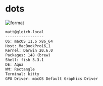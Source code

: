 
# dots

![format](https://github.com/gleich/dots/workflows/format/badge.svg)

```txt
matt@gleich.local 
----------------- 
OS: macOS 11.6 x86_64 
Host: MacBookPro16,1 
Kernel: Darwin 20.6.0 
Packages: 148 (brew) 
Shell: fish 3.3.1 
DE: Aqua 
WM: Rectangle 
Terminal: kitty 
GPU Driver: macOS Default Graphics Driver 
```
